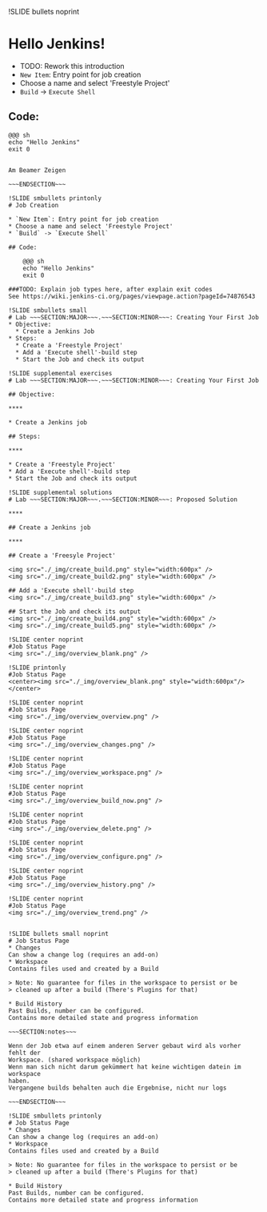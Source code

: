 !SLIDE bullets noprint
# Hello Jenkins!

* TODO: Rework this introduction
* `New Item`: Entry point for job creation
* Choose a name and select 'Freestyle Project'
* `Build` -> `Execute Shell`

## Code:

    @@@ sh
    echo "Hello Jenkins"
    exit 0 	  				 	 	 	   	 	  	   		  	 

~~~SECTION:notes~~~

Am Beamer Zeigen

~~~ENDSECTION~~~

!SLIDE smbullets printonly
# Job Creation

* `New Item`: Entry point for job creation
* Choose a name and select 'Freestyle Project'
* `Build` -> `Execute Shell`

## Code:

    @@@ sh
    echo "Hello Jenkins"
    exit 0

###TODO: Explain job types here, after explain exit codes
See https://wiki.jenkins-ci.org/pages/viewpage.action?pageId=74876543

!SLIDE smbullets small
# Lab ~~~SECTION:MAJOR~~~.~~~SECTION:MINOR~~~: Creating Your First Job
* Objective:
  * Create a Jenkins Job
* Steps:
  * Create a 'Freestyle Project'
  * Add a 'Execute shell'-build step
  * Start the Job and check its output

!SLIDE supplemental exercises
# Lab ~~~SECTION:MAJOR~~~.~~~SECTION:MINOR~~~: Creating Your First Job

## Objective:

****

* Create a Jenkins job

## Steps:

****

* Create a 'Freestyle Project'
* Add a 'Execute shell'-build step
* Start the Job and check its output

!SLIDE supplemental solutions
# Lab ~~~SECTION:MAJOR~~~.~~~SECTION:MINOR~~~: Proposed Solution

****

## Create a Jenkins job

****

## Create a 'Freesyle Project'

<img src="./_img/create_build.png" style="width:600px" />
<img src="./_img/create_build2.png" style="width:600px" />

## Add a 'Execute shell'-build step
<img src="./_img/create_build3.png" style="width:600px" />

## Start the Job and check its output
<img src="./_img/create_build4.png" style="width:600px" />
<img src="./_img/create_build5.png" style="width:600px" />

!SLIDE center noprint
#Job Status Page
<img src="./_img/overview_blank.png" />

!SLIDE printonly
#Job Status Page
<center><img src="./_img/overview_blank.png" style="width:600px"/></center>

!SLIDE center noprint
#Job Status Page
<img src="./_img/overview_overview.png" />

!SLIDE center noprint
#Job Status Page
<img src="./_img/overview_changes.png" />

!SLIDE center noprint
#Job Status Page
<img src="./_img/overview_workspace.png" />

!SLIDE center noprint
#Job Status Page
<img src="./_img/overview_build_now.png" />

!SLIDE center noprint
#Job Status Page
<img src="./_img/overview_delete.png" />

!SLIDE center noprint
#Job Status Page
<img src="./_img/overview_configure.png" />

!SLIDE center noprint
#Job Status Page
<img src="./_img/overview_history.png" />

!SLIDE center noprint
#Job Status Page
<img src="./_img/overview_trend.png" />


!SLIDE bullets small noprint
# Job Status Page
* Changes  
Can show a change log (requires an add-on)
* Workspace  
Contains files used and created by a Build

> Note: No guarantee for files in the workspace to persist or be
> cleaned up after a build (There's Plugins for that)

* Build History  
Past Builds, number can be configured.
Contains more detailed state and progress information

~~~SECTION:notes~~~

Wenn der Job etwa auf einem anderen Server gebaut wird als vorher fehlt der
Workspace. (shared workspace möglich)
Wenn man sich nicht darum gekümmert hat keine wichtigen datein im workspace
haben.
Vergangene builds behalten auch die Ergebnise, nicht nur logs

~~~ENDSECTION~~~

!SLIDE smbullets printonly
# Job Status Page
* Changes  
Can show a change log (requires an add-on)
* Workspace  
Contains files used and created by a Build

> Note: No guarantee for files in the workspace to persist or be
> cleaned up after a build (There's Plugins for that)

* Build History  
Past Builds, number can be configured.
Contains more detailed state and progress information
